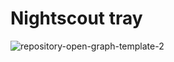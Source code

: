 # Nightscout tray

![repository-open-graph-template-2](https://user-images.githubusercontent.com/11509319/109382709-e4b9e300-78ea-11eb-9f02-1e75bd32f799.png)

